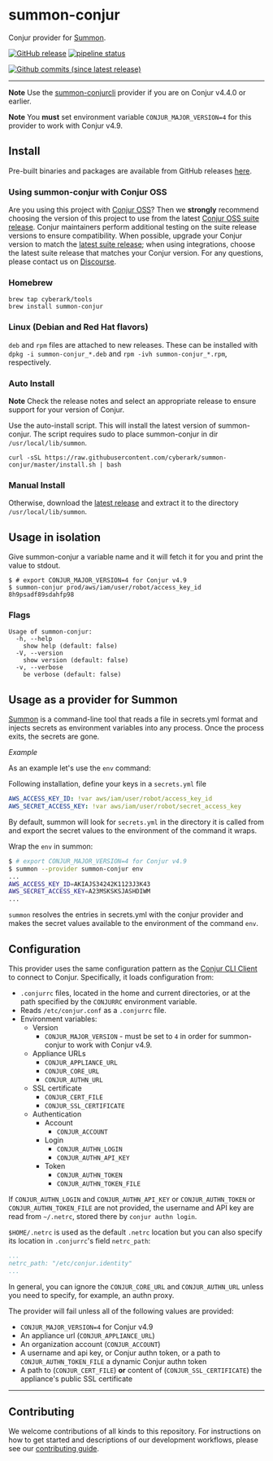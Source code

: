 # summon-conjur

Conjur provider for [Summon](https://github.com/cyberark/summon).

[![GitHub release](https://img.shields.io/github/release/cyberark/summon-conjur.svg)](https://github.com/cyberark/summon-conjur/releases/latest)
[![pipeline status](https://gitlab.com/cyberark/summon-conjur/badges/master/pipeline.svg)](https://gitlab.com/cyberark/summon-conjur/pipelines)

[![Github commits (since latest release)](https://img.shields.io/github/commits-since/cyberark/summon-conjur/latest.svg)](https://github.com/cyberark/summon-conjur/commits/master)

---

**Note** Use the [summon-conjurcli](https://github.com/conjurinc/summon-conjurcli) provider if you are on Conjur v4.4.0 or earlier.

**Note** You **must** set environment variable `CONJUR_MAJOR_VERSION=4` for this provider to work with Conjur v4.9.

## Install

Pre-built binaries and packages are available from GitHub releases
[here](https://github.com/cyberark/summon-conjur/releases).

### Using summon-conjur with Conjur OSS 

Are you using this project with [Conjur OSS](https://github.com/cyberark/conjur)? Then we 
**strongly** recommend choosing the version of this project to use from the latest [Conjur OSS 
suite release](https://docs.conjur.org/Latest/en/Content/Overview/Conjur-OSS-Suite-Overview.html). 
Conjur maintainers perform additional testing on the suite release versions to ensure 
compatibility. When possible, upgrade your Conjur version to match the 
[latest suite release](https://docs.conjur.org/Latest/en/Content/ReleaseNotes/ConjurOSS-suite-RN.htm); 
when using integrations, choose the latest suite release that matches your Conjur version. For any 
questions, please contact us on [Discourse](https://discuss.cyberarkcommons.org/c/conjur/5).

### Homebrew

```
brew tap cyberark/tools
brew install summon-conjur
```

### Linux (Debian and Red Hat flavors)

`deb` and `rpm` files are attached to new releases.
These can be installed with `dpkg -i summon-conjur_*.deb` and
`rpm -ivh summon-conjur_*.rpm`, respectively.

### Auto Install

**Note** Check the release notes and select an appropriate release to ensure support for your version of Conjur.

Use the auto-install script. This will install the latest version of summon-conjur.
The script requires sudo to place summon-conjur in dir `/usr/local/lib/summon`.

```
curl -sSL https://raw.githubusercontent.com/cyberark/summon-conjur/master/install.sh | bash
```

### Manual Install
Otherwise, download the [latest release](https://github.com/cyberark/summon-conjur/releases) and extract it to the directory `/usr/local/lib/summon`.

## Usage in isolation

Give summon-conjur a variable name and it will fetch it for you and print the value to stdout.

```sh-session
$ # export CONJUR_MAJOR_VERSION=4 for Conjur v4.9
$ summon-conjur prod/aws/iam/user/robot/access_key_id
8h9psadf89sdahfp98
```

### Flags

```
Usage of summon-conjur:
  -h, --help
	show help (default: false)
  -V, --version
	show version (default: false)
  -v, --verbose
	be verbose (default: false)
```

## Usage as a provider for Summon

[Summon](https://github.com/cyberark/summon/) is a command-line tool that reads a file in secrets.yml format and injects secrets as environment variables into any process. Once the process exits, the secrets are gone.

*Example*

As an example let's use the `env` command:

Following installation, define your keys in a `secrets.yml` file

```yml
AWS_ACCESS_KEY_ID: !var aws/iam/user/robot/access_key_id
AWS_SECRET_ACCESS_KEY: !var aws/iam/user/robot/secret_access_key
```

By default, summon will look for `secrets.yml` in the directory it is called from and export the secret values to the environment of the command it wraps.

Wrap the `env` in summon:

```sh
$ # export CONJUR_MAJOR_VERSION=4 for Conjur v4.9
$ summon --provider summon-conjur env
...
AWS_ACCESS_KEY_ID=AKIAJS34242K1123J3K43
AWS_SECRET_ACCESS_KEY=A23MSKSKSJASHDIWM
...
```

`summon` resolves the entries in secrets.yml with the conjur provider and makes the secret values available to the environment of the command `env`.

## Configuration

This provider uses the same configuration pattern as the [Conjur CLI
Client](https://github.com/conjurinc/api-ruby#configuration) to connect to Conjur.
Specifically, it loads configuration from:

 * `.conjurrc` files, located in the home and current directories, or at the
    path specified by the `CONJURRC` environment variable.
 * Reads `/etc/conjur.conf` as a `.conjurrc` file.
 * Environment variables:
   * Version
     * `CONJUR_MAJOR_VERSION` - must be set to `4` in order for summon-conjur to work with Conjur v4.9.
   * Appliance URLs
     * `CONJUR_APPLIANCE_URL`
     * `CONJUR_CORE_URL`
     * `CONJUR_AUTHN_URL`
   * SSL certificate
     * `CONJUR_CERT_FILE`
     * `CONJUR_SSL_CERTIFICATE`
   * Authentication
     * Account
       * `CONJUR_ACCOUNT`
     * Login
       * `CONJUR_AUTHN_LOGIN`
       * `CONJUR_AUTHN_API_KEY`
     * Token
       * `CONJUR_AUTHN_TOKEN`
       * `CONJUR_AUTHN_TOKEN_FILE`

If `CONJUR_AUTHN_LOGIN` and `CONJUR_AUTHN_API_KEY` or `CONJUR_AUTHN_TOKEN` or `CONJUR_AUTHN_TOKEN_FILE`
are not provided, the username and API key are read from `~/.netrc`, stored there by `conjur authn login`.

`$HOME/.netrc` is used as the default `.netrc` location but you can also specify its location
in `.conjurrc`'s field `netrc_path`:
```yaml
...
netrc_path: "/etc/conjur.identity"
...
```

In general, you can ignore the `CONJUR_CORE_URL` and `CONJUR_AUTHN_URL` unless
you need to specify, for example, an authn proxy.

The provider will fail unless all of the following values are provided:

- `CONJUR_MAJOR_VERSION=4` for Conjur v4.9
- An appliance url (`CONJUR_APPLIANCE_URL`)
- An organization account (`CONJUR_ACCOUNT`)
- A username and api key, or Conjur authn token, or a path to `CONJUR_AUTHN_TOKEN_FILE` a dynamic Conjur authn token
- A path to (`CONJUR_CERT_FILE`) **or** content of (`CONJUR_SSL_CERTIFICATE`) the appliance's public SSL certificate

---

## Contributing

We welcome contributions of all kinds to this repository. For instructions on how to get started and descriptions of our development workflows, please see our [contributing
guide][contrib].

[contrib]: CONTRIBUTING.md
